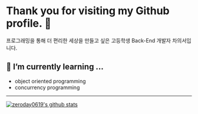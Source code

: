 # Thank you for visiting my Github profile. 👋
프로그래밍을 통해 더 편리한 세상을 만들고 싶은 고등학생 Back-End 개발자 차의서입니다.

## 🌱 I’m currently learning ...
- object oriented programming
- concurrency programming
------------------------
[![zeroday0619's github stats](https://github-readme-stats.vercel.app/api?username=zeroday0619)](https://github.com/zeroday0619)


<!--
**zeroday0619/zeroday0619** is a ✨ _special_ ✨ repository because its `README.md` (this file) appears on your GitHub profile.

Here are some ideas to get you started:

- 🔭 I’m currently working on ...
- 🌱 I’m currently learning ...
- 👯 I’m looking to collaborate on ...
- 🤔 I’m looking for help with ...
- 💬 Ask me about ...
- 📫 How to reach me: ...
- 😄 Pronouns: ...
- ⚡ Fun fact: ...
-->
